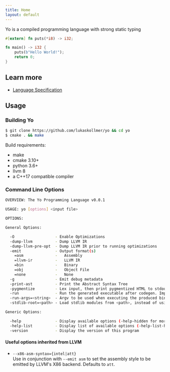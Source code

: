 ```yaml
---
title: Home
layout: default
---
```


Yo is a compiled programming language with strong static typing

```rust
#[extern] fn puts(*i8) -> i32;

fn main() -> i32 {
    puts(b"Hello World!");
    return 0;
}
```

## Learn more

- <a class="casual-underlined" href="/spec.html">Language Specification</a>
<!-- - <a class="casual-underlined" href="/docs/index.html">Documentation</a> -->


## Usage

### Building Yo

```bash
$ git clone https://github.com/lukaskollmer/yo && cd yo
$ cmake . && make
```

Build requirements:
- make
- cmake 3.10+
- python 3.6+
- llvm 8
- a C++17 compatible compiler


### Command Line Options

```bash
OVERVIEW: The Yo Programming Language v0.0.1

USAGE: yo [options] <input file>

OPTIONS:

General Options:

  -O                  - Enable Optimizations
  -dump-llvm          - Dump LLVM IR
  -dump-llvm-pre-opt  - Dump LLVM IR prior to running optimizations
  -emit               - Output format(s)
    =asm              -   Assembly
    =llvm-ir          -   LLVM IR
    =bin              -   Binary
    =obj              -   Object File
    =none             -   None
  -g                  - Emit debug metadata
  -print-ast          - Print the Abstract Syntax Tree
  -pygmentize         - Lex input, then print pygmentized HTML to stdout
  -run                - Run the generated executable after codegen. Implies `--emit bin`
  -run-args=<string>  - Argv to be used when executing the produced binary. Implies `-run`
  -stdlib-root=<path> - Load stdlib modules from <path>, instead of using the bundled ones

Generic Options:

  -help               - Display available options (-help-hidden for more)
  -help-list          - Display list of available options (-help-list-hidden for more)
  -version            - Display the version of this program
```

#### Useful options inherited from LLVM
- `--x86-asm-syntax={intel|att}`  
    Use in conjunction with `--emit asm` to set the assembly style to be emitted by LLVM's X86 backend. Defaults to `att`.